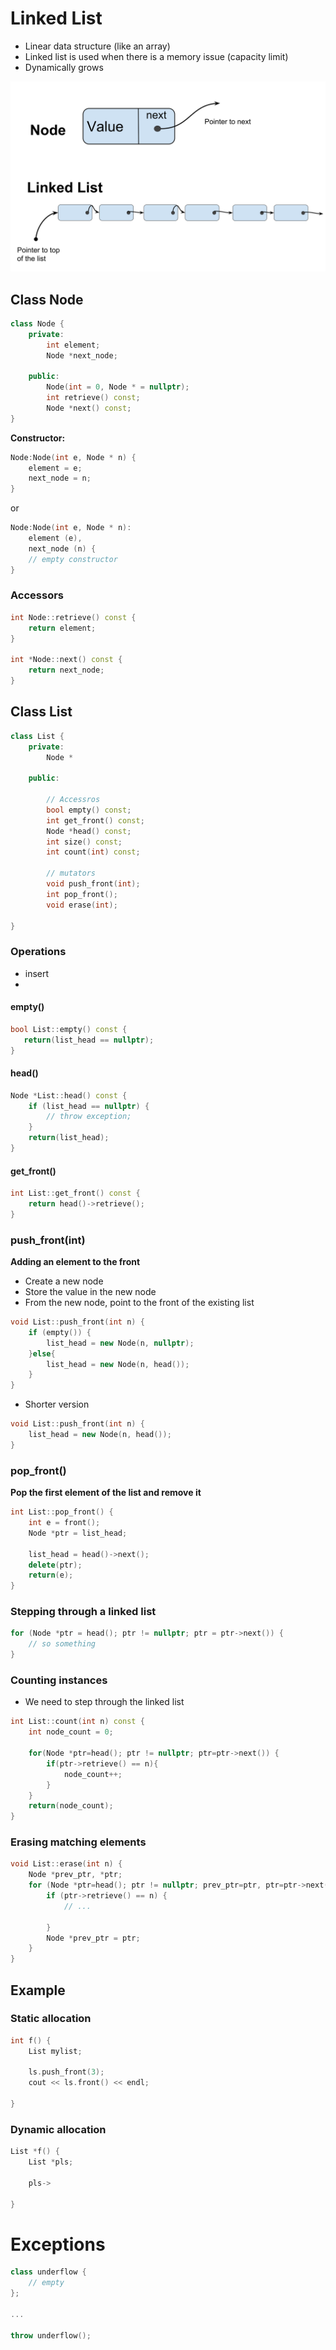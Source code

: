 
Linked List
===========

* Linear data structure (like an array)
* Linked list is used when there is a memory issue (capacity limit)
* Dynamically grows





<img src="figs/linked-list.svg"></img>

## Class Node

```c++
class Node {
    private:
        int element;
        Node *next_node;
        
    public:
        Node(int = 0, Node * = nullptr);
        int retrieve() const;
        Node *next() const;
}

```

**Constructor:**
```c++
Node:Node(int e, Node * n) {
    element = e;
    next_node = n;
}
```
or
```c++
Node:Node(int e, Node * n):
    element (e),
    next_node (n) {
    // empty constructor
}

```

### Accessors

```c++
int Node::retrieve() const {
    return element;
}

int *Node::next() const {
    return next_node;
}
```

## Class List

```c++
class List {
    private:
        Node *
        
    public:
        
        // Accessros 
        bool empty() const;
        int get_front() const;
        Node *head() const;
        int size() const;
        int count(int) const;
        
        // mutators
        void push_front(int);
        int pop_front();
        void erase(int);
        
}
```

### Operations

* insert  
* 

#### empty()

```c++
bool List::empty() const {
   return(list_head == nullptr);
}
```

#### head()

```c++
Node *List::head() const {
    if (list_head == nullptr) {
        // throw exception;
    }
    return(list_head);
}
```

#### get_front()

```c++
int List::get_front() const {
    return head()->retrieve();
}
```

### push_front(int)

**Adding an element to the front**

* Create a new node
* Store the value in the new node
* From the new node, point to the front of the existing list

```c++
void List::push_front(int n) {
    if (empty()) {
        list_head = new Node(n, nullptr);
    }else{
        list_head = new Node(n, head());
    }
}
```

* Shorter version 
 
```c++
void List::push_front(int n) {
    list_head = new Node(n, head());
}
```

### pop_front()

**Pop the first element of the list and remove it**

```c++
int List::pop_front() {
    int e = front();
    Node *ptr = list_head;
    
    list_head = head()->next();
    delete(ptr);
    return(e);
}
```

### Stepping through a linked list

```c++
for (Node *ptr = head(); ptr != nullptr; ptr = ptr->next()) {
    // so something
}
```

### Counting instances

* We need to step through the linked list

```c++
int List::count(int n) const {
    int node_count = 0;
    
    for(Node *ptr=head(); ptr != nullptr; ptr=ptr->next()) {
        if(ptr->retrieve() == n){
            node_count++;
        }
    }
    return(node_count);
}
```

### Erasing matching elements

```c++
void List::erase(int n) {
    Node *prev_ptr, *ptr;
    for (Node *ptr=head(); ptr != nullptr; prev_ptr=ptr, ptr=ptr->next()) {
        if (ptr->retrieve() == n) {
            // ...
            
        }
        Node *prev_ptr = ptr;
    }
}
```

## Example


### Static allocation

```c++
int f() {
    List mylist;

    ls.push_front(3);
    cout << ls.front() << endl;

}
```

### Dynamic allocation

```C++
List *f() {
    List *pls;

    pls->

}
```


# Exceptions

```c++
class underflow {
    // empty
};

...

throw underflow();
```


```python

```
